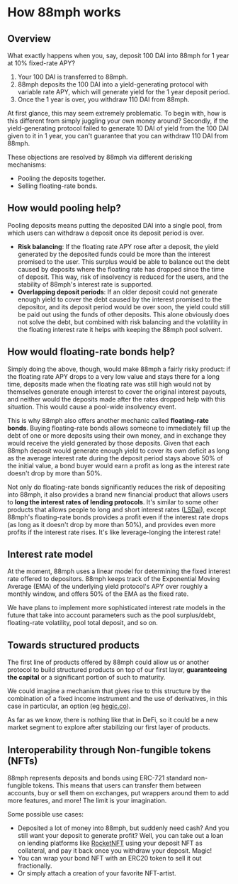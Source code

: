 # How 88mph works

## Overview

What exactly happens when you, say, deposit 100 DAI into 88mph for 1 year at 10% fixed-rate APY?

1. Your 100 DAI is transferred to 88mph.
2. 88mph deposits the 100 DAI into a yield-generating protocol with variable rate APY, which will generate yield for the 1 year deposit period.
3. Once the 1 year is over, you withdraw 110 DAI from 88mph.

At first glance, this may seem extremely problematic. To begin with, how is this different from simply juggling your own money around? Secondly, if the yield-generating protocol failed to generate 10 DAI of yield from the 100 DAI given to it in 1 year, you can't guarantee that you can withdraw 110 DAI from 88mph.

These objections are resolved by 88mph via different derisking mechanisms:

- Pooling the deposits together.
- Selling floating-rate bonds.

## How would pooling help?

Pooling deposits means putting the deposited DAI into a single pool, from which users can withdraw a deposit once its deposit period is over.

- **Risk balancing**: If the floating rate APY rose after a deposit, the yield generated by the deposited funds could be more than the interest promised to the user. This surplus would be able to balance out the debt caused by deposits where the floating rate has dropped since the time of deposit. This way, risk of insolvency is reduced for the users, and the stability of 88mph's interest rate is supported.
- **Overlapping deposit periods**: If an older deposit could not generate enough yield to cover the debt caused by the interest promised to the depositor, and its deposit period would be over soon, the yield could still be paid out using the funds of other deposits. This alone obviously does not solve the debt, but combined with risk balancing and the volatility in the floating interest rate it helps with keeping the 88mph pool solvent.

##  How would floating-rate bonds help?

Simply doing the above, though, would make 88mph a fairly risky product: if the floating rate APY drops to a very low value and stays there for a long time, deposits made when the floating rate was still high would not by themselves generate enough interest to cover the original interest payouts, and neither would the deposits made after the rates dropped help with this situation. This would cause a pool-wide insolvency event.

This is why 88mph also offers another mechanic called **floating-rate bonds**. Buying floating-rate bonds allows someone to immediately fill up the debt of one or more deposits using their own money, and in exchange they would receive the yield generated by those deposits. Given that each 88mph deposit would generate enough yield to cover its own deficit as long as the average interest rate during the deposit period stays above 50% of the initial value, a bond buyer would earn a profit as long as the interest rate doesn't drop by more than 50%.

Not only do floating-rate bonds significantly reduces the risk of depositing into 88mph, it also provides a brand new financial product that allows users to **long the interest rates of lending protocols**. It's similar to some other products that allows people to long and short interest rates ([LSDai](https://lsdai.market/)), except 88mph's floating-rate bonds provides a profit even if the interest rate drops (as long as it doesn't drop by more than 50%), and provides even more profits if the interest rate rises. It's like leverage-longing the interest rate!

## Interest rate model

At the moment, 88mph uses a linear model for determining the fixed interest rate offered to depositors. 88mph keeps track of the Exponential Moving Average (EMA) of the underlying yield protocol's APY over roughly a monthly window, and offers 50% of the EMA as the fixed rate.

We have plans to implement more sophisticated interest rate models in the future that take into account parameters such as the pool surplus/debt, floating-rate volatility, pool total deposit, and so on.

## Towards structured products

The first line of products offered by 88mph could allow us or another protocol to build structured products on top of our first layer, **guaranteeing the capital** or a significant portion of such to maturity.

We could imagine a mechanism that gives rise to this structure by the combination of a fixed income instrument and the use of derivatives, in this case in particular, an option (eg [hegic.co](https://www.hegic.co)).

As far as we know, there is nothing like that in DeFi, so it could be a new market segment to explore after stabilizing our first layer of products.

## Interoperability through Non-fungible tokens (NFTs)

88mph represents deposits and bonds using ERC-721 standard non-fungible tokens. This means that users can transfer them between accounts, buy or sell them on exchanges, put wrappers around them to add more features, and more! The limit is your imagination.

Some possible use cases:

- Deposited a lot of money into 88mph, but suddenly need cash? And you still want your deposit to generate profit? Well, you can take out a loan on lending platforms like [RocketNFT](https://medium.com/@AlexMasmej/introducing-rocket-get-a-loan-against-your-nfts-f67b1b5738f0) using your deposit NFT as collateral, and pay it back once you withdraw your deposit. Magic!
- You can wrap your bond NFT with an ERC20 token to sell it out fractionally.
- Or simply attach a creation of your favorite NFT-artist.

